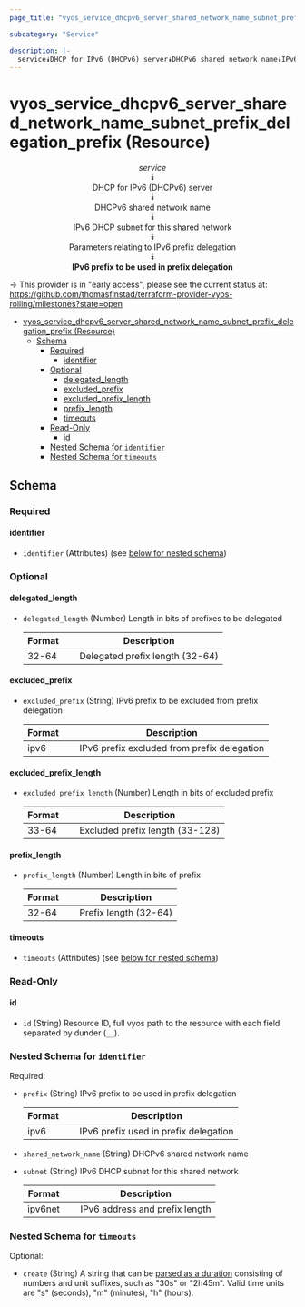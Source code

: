 ```yaml
---
page_title: "vyos_service_dhcpv6_server_shared_network_name_subnet_prefix_delegation_prefix Resource - vyos"

subcategory: "Service"

description: |-
  service⯯DHCP for IPv6 (DHCPv6) server⯯DHCPv6 shared network name⯯IPv6 DHCP subnet for this shared network⯯Parameters relating to IPv6 prefix delegation⯯IPv6 prefix to be used in prefix delegation
---
```


# vyos_service_dhcpv6_server_shared_network_name_subnet_prefix_delegation_prefix (Resource)
<center>

*service*  
⯯  
DHCP for IPv6 (DHCPv6) server  
⯯  
DHCPv6 shared network name  
⯯  
IPv6 DHCP subnet for this shared network  
⯯  
Parameters relating to IPv6 prefix delegation  
⯯  
**IPv6 prefix to be used in prefix delegation**


</center>

-> This provider is in "early access", please see the current status at: https://github.com/thomasfinstad/terraform-provider-vyos-rolling/milestones?state=open

<!--TOC-->

- [vyos_service_dhcpv6_server_shared_network_name_subnet_prefix_delegation_prefix (Resource)](#vyos_service_dhcpv6_server_shared_network_name_subnet_prefix_delegation_prefix-resource)
  - [Schema](#schema)
    - [Required](#required)
      - [identifier](#identifier)
    - [Optional](#optional)
      - [delegated_length](#delegated_length)
      - [excluded_prefix](#excluded_prefix)
      - [excluded_prefix_length](#excluded_prefix_length)
      - [prefix_length](#prefix_length)
      - [timeouts](#timeouts)
    - [Read-Only](#read-only)
      - [id](#id)
    - [Nested Schema for `identifier`](#nested-schema-for-identifier)
    - [Nested Schema for `timeouts`](#nested-schema-for-timeouts)

<!--TOC-->

<!-- schema generated by tfplugindocs -->
## Schema

### Required

#### identifier
- `identifier` (Attributes) (see [below for nested schema](#nestedatt--identifier))

### Optional

#### delegated_length
- `delegated_length` (Number) Length in bits of prefixes to be delegated

    |  Format  &emsp;|  Description                      |
    |----------|-----------------------------------|
    |  32-64   &emsp;|  Delegated prefix length (32-64)  |
#### excluded_prefix
- `excluded_prefix` (String) IPv6 prefix to be excluded from prefix delegation

    |  Format  &emsp;|  Description                                  |
    |----------|-----------------------------------------------|
    |  ipv6    &emsp;|  IPv6 prefix excluded from prefix delegation  |
#### excluded_prefix_length
- `excluded_prefix_length` (Number) Length in bits of excluded prefix

    |  Format  &emsp;|  Description                      |
    |----------|-----------------------------------|
    |  33-64   &emsp;|  Excluded prefix length (33-128)  |
#### prefix_length
- `prefix_length` (Number) Length in bits of prefix

    |  Format  &emsp;|  Description            |
    |----------|-------------------------|
    |  32-64   &emsp;|  Prefix length (32-64)  |
#### timeouts
- `timeouts` (Attributes) (see [below for nested schema](#nestedatt--timeouts))

### Read-Only

#### id
- `id` (String) Resource ID, full vyos path to the resource with each field separated by dunder (`__`).

<a id="nestedatt--identifier"></a>
### Nested Schema for `identifier`

Required:

- `prefix` (String) IPv6 prefix to be used in prefix delegation

    |  Format  &emsp;|  Description                            |
    |----------|-----------------------------------------|
    |  ipv6    &emsp;|  IPv6 prefix used in prefix delegation  |
- `shared_network_name` (String) DHCPv6 shared network name
- `subnet` (String) IPv6 DHCP subnet for this shared network

    |  Format   &emsp;|  Description                     |
    |-----------|----------------------------------|
    |  ipv6net  &emsp;|  IPv6 address and prefix length  |


<a id="nestedatt--timeouts"></a>
### Nested Schema for `timeouts`

Optional:

- `create` (String) A string that can be [parsed as a duration](https://pkg.go.dev/time#ParseDuration) consisting of numbers and unit suffixes, such as &#34;30s&#34; or &#34;2h45m&#34;. Valid time units are &#34;s&#34; (seconds), &#34;m&#34; (minutes), &#34;h&#34; (hours).

